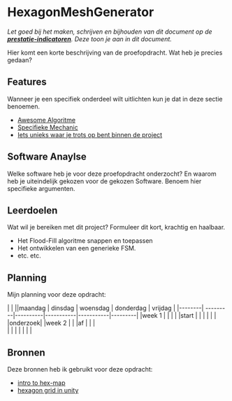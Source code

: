 # HexagonMeshGenerator
*Let goed bij het maken, schrijven en bijhouden van dit document op de **[prestatie-indicatoren](https://drive.google.com/drive/folders/1y8l0Zr4E8b6gYJui_pSzQaoWr-gEr6JN?usp=sharing)**. Deze toon je aan in dit document.*

Hier komt een korte beschrijving van de proefopdracht. Wat heb je precies gedaan? 

## Features
Wanneer je een specifiek onderdeel wilt uitlichten kun je dat in deze sectie benoemen.

- [Awesome Algoritme](link)
- [Specifieke Mechanic](link)
- [Iets unieks waar je trots op bent binnen de project](link)

## Software Anaylse 
Welke software heb je voor deze proefopdracht onderzocht? En waarom heb je uiteindelijk gekozen voor de gekozen Software. Benoem hier specifieke argumenten.

## Leerdoelen 
Wat wil je bereiken met dit project? Formuleer dit kort, krachtig en haalbaar.
- Het Flood-Fill algoritme snappen en toepassen
- Het ontwikkelen van een generieke FSM.
- etc. etc.

## Planning 
Mijn planning voor deze opdracht:

| |      ||maandag  | dinsdag  | woensdag  | donderdag | vrijdag |
|--------| ---------|----------|-----------|-----------|---------|
|week 1  |          |          |           |           |start    |
|        |          |          |           |           |onderzoek|
|week 2  |          |          |af         |           |         |  
|        |          |          |           |           |         |    

## Bronnen
Deze bronnen heb ik gebruikt voor deze opdracht:

- [intro to hex-map](https://catlikecoding.com/unity/tutorials/hex-map/part-1/)
- [hexagon grid in unity](https://www.youtube.com/watch?v=konL0iB5gPI)
